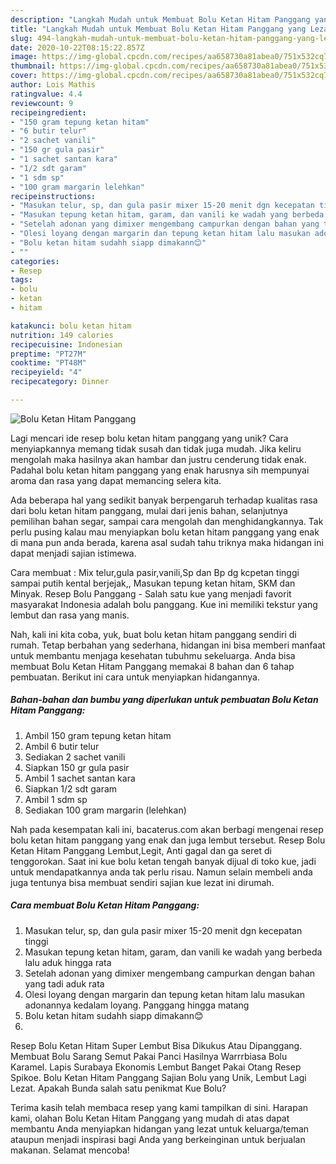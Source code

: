 ```yaml
---
description: "Langkah Mudah untuk Membuat Bolu Ketan Hitam Panggang yang Lezat Sekali"
title: "Langkah Mudah untuk Membuat Bolu Ketan Hitam Panggang yang Lezat Sekali"
slug: 494-langkah-mudah-untuk-membuat-bolu-ketan-hitam-panggang-yang-lezat-sekali
date: 2020-10-22T08:15:22.857Z
image: https://img-global.cpcdn.com/recipes/aa658730a81abea0/751x532cq70/bolu-ketan-hitam-panggang-foto-resep-utama.jpg
thumbnail: https://img-global.cpcdn.com/recipes/aa658730a81abea0/751x532cq70/bolu-ketan-hitam-panggang-foto-resep-utama.jpg
cover: https://img-global.cpcdn.com/recipes/aa658730a81abea0/751x532cq70/bolu-ketan-hitam-panggang-foto-resep-utama.jpg
author: Lois Mathis
ratingvalue: 4.4
reviewcount: 9
recipeingredient:
- "150 gram tepung ketan hitam"
- "6 butir telur"
- "2 sachet vanili"
- "150 gr gula pasir"
- "1 sachet santan kara"
- "1/2 sdt garam"
- "1 sdm sp"
- "100 gram margarin lelehkan"
recipeinstructions:
- "Masukan telur, sp, dan gula pasir mixer 15-20 menit dgn kecepatan tinggi"
- "Masukan tepung ketan hitam, garam, dan vanili ke wadah yang berbeda lalu aduk hingga rata"
- "Setelah adonan yang dimixer mengembang campurkan dengan bahan yang tadi aduk rata"
- "Olesi loyang dengan margarin dan tepung ketan hitam lalu masukan adonannya kedalam loyang. Panggang hingga matang"
- "Bolu ketan hitam sudahh siapp dimakann😊"
- ""
categories:
- Resep
tags:
- bolu
- ketan
- hitam

katakunci: bolu ketan hitam 
nutrition: 149 calories
recipecuisine: Indonesian
preptime: "PT27M"
cooktime: "PT48M"
recipeyield: "4"
recipecategory: Dinner

---
```



![Bolu Ketan Hitam Panggang](https://img-global.cpcdn.com/recipes/aa658730a81abea0/751x532cq70/bolu-ketan-hitam-panggang-foto-resep-utama.jpg)

Lagi mencari ide resep bolu ketan hitam panggang yang unik? Cara menyiapkannya memang tidak susah dan tidak juga mudah. Jika keliru mengolah maka hasilnya akan hambar dan justru cenderung tidak enak. Padahal bolu ketan hitam panggang yang enak harusnya sih mempunyai aroma dan rasa yang dapat memancing selera kita.

Ada beberapa hal yang sedikit banyak berpengaruh terhadap kualitas rasa dari bolu ketan hitam panggang, mulai dari jenis bahan, selanjutnya pemilihan bahan segar, sampai cara mengolah dan menghidangkannya. Tak perlu pusing kalau mau menyiapkan bolu ketan hitam panggang yang enak di mana pun anda berada, karena asal sudah tahu triknya maka hidangan ini dapat menjadi sajian istimewa.

Cara membuat : Mix telur,gula pasir,vanili,Sp dan Bp dg kcpetan tinggi sampai putih kental berjejak,, Masukan tepung ketan hitam, SKM dan Minyak. Resep Bolu Panggang - Salah satu kue yang menjadi favorit masyarakat Indonesia adalah bolu panggang. Kue ini memiliki tekstur yang lembut dan rasa yang manis.


Nah, kali ini kita coba, yuk, buat bolu ketan hitam panggang sendiri di rumah. Tetap berbahan yang sederhana, hidangan ini bisa memberi manfaat untuk membantu menjaga kesehatan tubuhmu sekeluarga. Anda bisa membuat Bolu Ketan Hitam Panggang memakai 8 bahan dan 6 tahap pembuatan. Berikut ini cara untuk menyiapkan hidangannya.

<!--inarticleads1-->

##### Bahan-bahan dan bumbu yang diperlukan untuk pembuatan Bolu Ketan Hitam Panggang:

1. Ambil 150 gram tepung ketan hitam
1. Ambil 6 butir telur
1. Sediakan 2 sachet vanili
1. Siapkan 150 gr gula pasir
1. Ambil 1 sachet santan kara
1. Siapkan 1/2 sdt garam
1. Ambil 1 sdm sp
1. Sediakan 100 gram margarin (lelehkan)


Nah pada kesempatan kali ini, bacaterus.com akan berbagi mengenai resep bolu ketan hitam panggang yang enak dan juga lembut tersebut. Resep Bolu Ketan Hitam Panggang Lembut,Legit, Anti gagal dan ga seret di tenggorokan. Saat ini kue bolu ketan tengah banyak dijual di toko kue, jadi untuk mendapatkannya anda tak perlu risau. Namun selain membeli anda juga tentunya bisa membuat sendiri sajian kue lezat ini dirumah. 

<!--inarticleads2-->

##### Cara membuat Bolu Ketan Hitam Panggang:

1. Masukan telur, sp, dan gula pasir mixer 15-20 menit dgn kecepatan tinggi
1. Masukan tepung ketan hitam, garam, dan vanili ke wadah yang berbeda lalu aduk hingga rata
1. Setelah adonan yang dimixer mengembang campurkan dengan bahan yang tadi aduk rata
1. Olesi loyang dengan margarin dan tepung ketan hitam lalu masukan adonannya kedalam loyang. Panggang hingga matang
1. Bolu ketan hitam sudahh siapp dimakann😊
1. 


Resep Bolu Ketan Hitam Super Lembut Bisa Dikukus Atau Dipanggang. Membuat Bolu Sarang Semut Pakai Panci Hasilnya Warrrbiasa Bolu Karamel. Lapis Surabaya Ekonomis Lembut Banget Pakai Otang Resep Spikoe. Bolu Ketan Hitam Panggang Sajian Bolu yang Unik, Lembut Lagi Lezat. Apakah Bunda salah satu penikmat Kue Bolu? 

Terima kasih telah membaca resep yang kami tampilkan di sini. Harapan kami, olahan Bolu Ketan Hitam Panggang yang mudah di atas dapat membantu Anda menyiapkan hidangan yang lezat untuk keluarga/teman ataupun menjadi inspirasi bagi Anda yang berkeinginan untuk berjualan makanan. Selamat mencoba!
